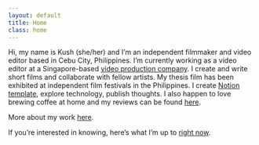 ```yaml
---
layout: default
title: Home
class: home
---
```


Hi, my name is Kush (she/her) and I’m an independent filmmaker and video editor based in Cebu City, Philippines. I’m currently working as a video editor at a Singapore-based [video production company](https://fewstones.com/). I create and write short films and collaborate with fellow artists. My thesis film has been exhibited at independent film festivals in the Philippines. I create [Notion template](https://krabf.gumroad.com/), explore technology, publish thoughts. I also happen to love brewing coffee at home and my reviews can be found [here](coffee.krabf.com). 

More about my work [here](/work).

If you’re interested in knowing, here’s what I’m up to [right now](/now).
